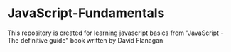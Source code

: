 # JavaScript-Fundamentals
This repository is created for learning javascript basics from "JavaScript -The definitive guide" book written by David Flanagan
